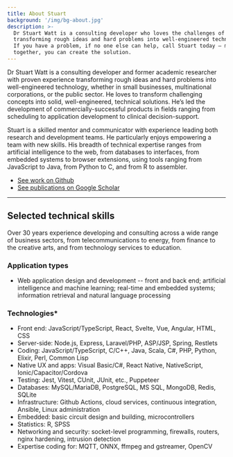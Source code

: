 ```yaml
---
title: About Stuart
background: '/img/bg-about.jpg'
description: >-
  Dr Stuart Watt is a consulting developer who loves the challenges of
  transforming rough ideas and hard problems into well-engineered technology. 
  If you have a problem, if no one else can help, call Stuart today — maybe 
  together, you can create the solution.
---
```


Dr Stuart Watt is a consulting developer and former academic researcher with
proven experience transforming rough ideas and hard problems into
well-engineered technology, whether in small businesses, multinational
corporations, or the public sector. He loves to transform challenging concepts
into solid, well-engineered, technical solutions. He’s led the development of
commercially-successful products in fields ranging from scheduling to
application development to clinical decision-support.

Stuart is a skilled mentor and communicator with experience leading both
research and development teams. He particularly enjoys empowering a team with
new skills. His breadth of technical expertise ranges from artificial
intelligence to the web, from databases to interfaces, from embedded systems to
browser extensions, using tools ranging from JavaScript to Java, from Python to
C, and from R to assembler.

* [See work on Github](https://github.com/morungos)
* [See publications on Google Scholar](https://scholar.google.com/citations?user=WDMjFKEAAAAJ&hl=en)

---

## Selected technical skills

Over 30 years experience developing and consulting across a wide range of
business sectors, from telecommunications to energy, from finance to the
creative arts, and from technology services to education.

### Application types

* Web application design and development -- front and back end; artificial
  intelligence and machine learning; real-time and embedded systems; information
  retrieval and natural language processing

### Technologies*

* Front end: JavaScript/TypeScript, React, Svelte, Vue, Angular, HTML, CSS
* Server-side: Node.js, Express, Laravel/PHP, ASP/JSP, Spring, Restlets
* Coding: JavaScript/TypeScript, C/C++, Java, Scala, C#, PHP, Python, Elixir, Perl, Common Lisp
* Native UX and apps: Visual Basic/C#, React Native, NativeScript,
  Ionic/Capacitor/Cordova
* Testing: Jest, Vitest, CUnit, JUnit, etc., Puppeteer
* Databases: MySQL/MariaDB, PostgreSQL, MS SQL, MongoDB, Redis, SQLite
* Infrastructure: Github Actions, cloud services, continuous
  integration, Ansible, Linux administration
* Embedded: basic circuit design and building, microcontrollers
* Statistics: R, SPSS
* Networking and security: socket-level programming, firewalls, routers, nginx
  hardening, intrusion detection
* Expertise coding for: MQTT, ONNX, ffmpeg and gstreamer, OpenCV

